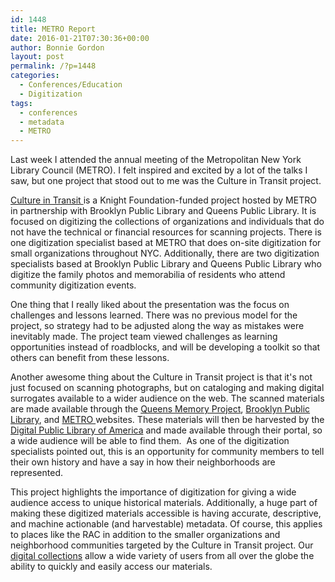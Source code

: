 ```yaml
---
id: 1448
title: METRO Report
date: 2016-01-21T07:30:36+00:00
author: Bonnie Gordon
layout: post
permalink: /?p=1448
categories:
  - Conferences/Education
  - Digitization
tags:
  - conferences
  - metadata
  - METRO
---
```

<span style="font-weight: 400;">Last week I attended the annual meeting of the Metropolitan New York Library Council (METRO). I felt inspired and excited by a lot of the talks I saw, but one project that stood out to me was the Culture in Transit project.</span>

<!--more-->

[<span style="font-weight: 400;">Culture in Transit </span>](http://www.mnylc.org/cit/)<span style="font-weight: 400;">is a Knight Foundation-funded project hosted by METRO in partnership with Brooklyn Public Library and Queens Public Library. It is focused on digitizing the collections of organizations and individuals that do not have the technical or financial resources for scanning projects. There is one digitization specialist based at METRO that does on-site digitization for small organizations throughout NYC. Additionally, there are two digitization specialists based at Brooklyn Public Library and Queens Public Library who digitize the family photos and memorabilia of residents who attend community digitization events.</span>

<span style="font-weight: 400;">One thing that I really liked about the presentation was the focus on challenges and lessons learned. There was no previous model for the project, so strategy had to be adjusted along the way as mistakes were inevitably made. The project team viewed challenges as learning opportunities instead of roadblocks, and will be developing a toolkit so that others can benefit from these lessons.</span>

<span style="font-weight: 400;">Another awesome thing about the Culture in Transit project is that it's not just focused on scanning photographs, but on cataloging and making digital surrogates available to a wider audience on the web. The scanned materials are made available through the </span>[<span style="font-weight: 400;">Queens Memory Project</span>](http://www.queensmemory.org/)<span style="font-weight: 400;">, </span>[<span style="font-weight: 400;">Brooklyn Public Library</span>](http://www.bklynlibrary.org/)<span style="font-weight: 400;">, and </span>[<span style="font-weight: 400;">METRO </span>](http://dcmny.org/)<span style="font-weight: 400;">websites. These materials will then be harvested by the </span>[<span style="font-weight: 400;">Digital Public Library of America</span>](http://dp.la/) <span style="font-weight: 400;">and made available through their portal, so a wide audience will be able to find them.  As one of the digitization specialists pointed out, this is an opportunity for community members to tell their own history and have a say in how their neighborhoods are represented. </span>

<span style="font-weight: 400;">This project highlights the importance of digitization for giving a wide audience access to unique historical materials. Additionally, a huge part of making these digitized materials accessible is having accurate, descriptive, and machine actionable (and harvestable) metadata. Of course, this applies to places like the RAC in addition to the smaller organizations and neighborhood communities targeted by the Culture in Transit project. Our </span>[<span style="font-weight: 400;">digital collections</span>](http://dimes.rockarch.org/xtf/search?sort=title&browse-all=yes;level=file;type=dao) <span style="font-weight: 400;">allow a wide variety of users from all over the globe the ability to quickly and easily access our materials.</span>
